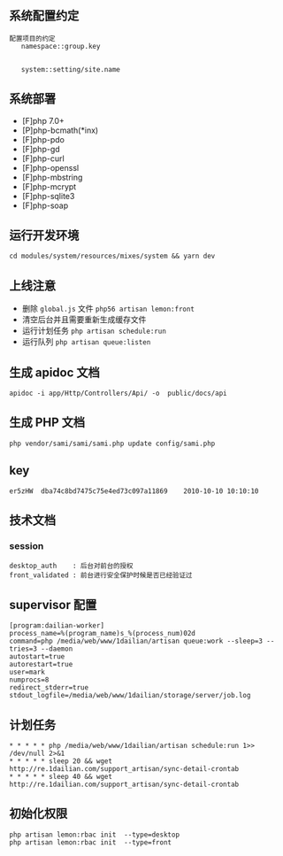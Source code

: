 ## 系统配置约定
```
配置项目的约定
   namespace::group.key


   system::setting/site.name
```

## 系统部署
- [F]php 7.0+
- [P]php-bcmath(*inx)
- [F]php-pdo
- [F]php-gd
- [F]php-curl
- [F]php-openssl
- [F]php-mbstring
- [F]php-mcrypt
- [F]php-sqlite3
- [F]php-soap

## 运行开发环境

```
cd modules/system/resources/mixes/system && yarn dev
```


## 上线注意
- 删除 `global.js` 文件 `php56 artisan lemon:front`
- 清空后台并且需要重新生成缓存文件
- 运行计划任务 `php artisan schedule:run`
- 运行队列 `php artisan queue:listen`

## 生成 apidoc 文档
```
apidoc -i app/Http/Controllers/Api/ -o  public/docs/api
```

## 生成 PHP 文档
```
php vendor/sami/sami/sami.php update config/sami.php
```

## key
```
er5zHW  dba74c8bd7475c75e4ed73c097a11869    2010-10-10 10:10:10
```

## 技术文档
### session
```
desktop_auth    : 后台对前台的授权
front_validated : 前台进行安全保护时候是否已经验证过
```


## supervisor 配置
```
[program:dailian-worker]
process_name=%(program_name)s_%(process_num)02d
command=php /media/web/www/1dailian/artisan queue:work --sleep=3 --tries=3 --daemon
autostart=true
autorestart=true
user=mark
numprocs=8
redirect_stderr=true
stdout_logfile=/media/web/www/1dailian/storage/server/job.log
```


## 计划任务
```
* * * * * php /media/web/www/1dailian/artisan schedule:run 1>> /dev/null 2>&1
* * * * * sleep 20 && wget http://re.1dailian.com/support_artisan/sync-detail-crontab
* * * * * sleep 40 && wget http://re.1dailian.com/support_artisan/sync-detail-crontab
```

## 初始化权限
```
php artisan lemon:rbac init  --type=desktop
php artisan lemon:rbac init  --type=front
```